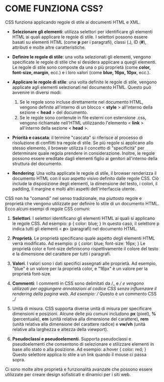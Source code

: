<!-- @format -->

# COME FUNZIONA CSS?

CSS funziona applicando regole di stile ai documenti HTML e XML.

- **Selezionare gli elementi**: utilizza selettori per identificare gli elementi HTML ai quali applicare le regole di stile. I selettori possono essere basati su elementi HTML (come **p** per i paragrafi), classi (**.**), ID (**#**), attributi e molte altre caratteristiche.

- **Definire le regole di stile**: una volta selezionati gli elementi, vengono specificate le regole di stile che si desidera applicare a quegli elementi. Le regole di stile sono composte da una o più proprietà (come **color, font-size, margin**, ecc.) e i loro valori (come **blue, 16px, 10px**, ecc.).

- **Applicare le regole di stile**: una volta definite le regole di stile, vengono applicate agli elementi selezionati nel documento HTML. Questo può avvenire in diversi modi:

  1. Se le regole sono incluse direttamente nel documento HTML, vengono definite all'interno di un blocco < **style** > all'interno della sezione < **head** > del documento.
  2. Se le regole sono contenute in file esterni con estensione .css, vengono richiamate nell'HTML utilizzando l'elemento < **link** > all'interno della sezione < **head** >.

- **Priorità e cascata**: il termine "cascata" si riferisce al processo di risoluzione di conflitti tra regole di stile. Se più regole si applicano allo stesso elemento, il browser utilizza il concetto di "specificità" per determinare quale regola prendere in considerazione. Inoltre, le regole possono essere ereditate dagli elementi figlio ai genitori all'interno della struttura del documento.

- **Rendering**: Una volta applicate le regole di stile, il browser renderizza il documento HTML con il suo aspetto visivo definito dalle regole CSS. Ciò include la disposizione degli elementi, la dimensione del testo, i colori, il padding, il margine e molti altri aspetti dell'interfaccia utente.

CSS non ha "comandi" nel senso tradizionale, ma piuttosto regole e proprietà che vengono utilizzate per definire lo stile di un documento HTML. Ecco alcuni esempi di regole CSS comuni:

1. **Selettori**. I selettori identificano gli elementi HTML ai quali si applicano le regole CSS. Ad esempio:
   p {
   color: blue;
   }
   In questo caso, il selettore p indica tutti gli elementi < **p**> (paragrafi) nel documento HTML.

2. **Proprietà**. Le proprietà specificano quale aspetto degli elementi HTML verrà modificato. Ad esempio:
   p {
   color: blue;
   font-size: 16px;
   }
   Le proprietà color e font-size definiscono rispettivamente il colore del testo e la dimensione del carattere per tutti i paragrafi.
3. **Valori**. I valori sono i dati specifici assegnati alle proprietà. Ad esempio, "blue" è un valore per la proprietà color, e "16px" è un valore per la proprietà font-size.

4. **Commenti**: I commenti in CSS sono delimitati da /_ e _/ e vengono utilizzati per aggiungere annotazioni al codice CSS senza influenzare il rendering della pagina web. Ad esempio:
   /_ Questo è un commento CSS _/

5. Unità di misura. CSS supporta diverse unità di misura per specificare dimensioni e posizioni. Alcune delle più comuni includono **px** (pixel), **%** (percentuale), **em** (unità relativa alla dimensione del carattere), **rem** (unità relativa alla dimensione del carattere radice) e **vw/vh** (unità relative alla larghezza e altezza della viewport).

6. **Pseudoclassi e pseudoelementi**. Supporta pseudoclassi e pseudoelementi che consentono di selezionare e stilizzare elementi in base allo stato o alla posizione. Ad esempio:
   a:hover {
   color: red;
   }
   Questo selettore applica lo stile a un link quando il mouse ci passa sopra.

Ci sono molte altre proprietà e funzionalità avanzate che possono essere utilizzate per creare design sofisticati e dinamici per i siti web.
